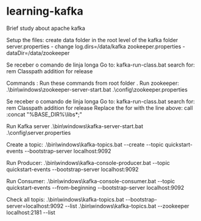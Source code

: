 # learning-kafka
Brief study about apache kafka

Setup the files:
create data folder in the root level of the kafka folder
server.properties - change log.dirs=/data/kafka
zookeeper.properties - dataDir=/data/zookeeper

Se receber o comando de linja longa
Go to: kafka-run-class.bat
search for: rem Classpath addition for release

Commands :
Run these commands  from root folder .
Run zookeeper:
.\bin\windows\zookeeper-server-start.bat .\config\zookeeper.properties

Se receber o comando de linja longa
Go to: kafka-run-class.bat
search for: rem Classpath addition for release
Replace the for with the line above:
call :concat "%BASE_DIR%\libs\*;"

Run Kafka server
.\bin\windows\kafka-server-start.bat .\config\server.properties

Create a topic:
.\bin\windows\kafka-topics.bat --create --topic quickstart-events --bootstrap-server localhost:9092

Run Producer:
.\bin\windows\kafka-console-producer.bat --topic quickstart-events --bootstrap-server localhost:9092

Run Consumer:
.\bin\windows\kafka-console-consumer.bat --topic quickstart-events --from-beginning --bootstrap-server localhost:9092

Check all topis:
.\bin\windows\kafka-topics.bat --bootstrap-server=localhost:9092 --list
.\bin\windows\kafka-topics.bat --zookeeper localhost:2181 --list
